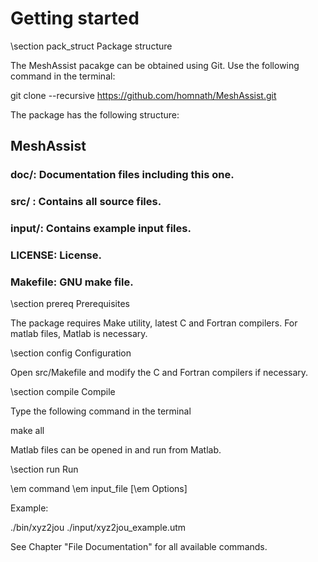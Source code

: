 # Getting started                                                        
                
\section pack_struct Package structure
                                                                
 The MeshAssist pacakge can be obtained using Git. Use the following command in the terminal:

 git clone \-\-recursive https://github.com/homnath/MeshAssist.git

 The package has the following structure:

## MeshAssist
### doc/: Documentation files including this one. 
### src/ : Contains all source files.
### input/: Contains example input files.
### LICENSE: License.
### Makefile: GNU make file.
 
\section prereq Prerequisites

The package requires Make utility, latest C and Fortran compilers. For matlab files, Matlab is necessary.

\section config Configuration

Open src/Makefile and modify the C and Fortran compilers if necessary.

\section compile Compile

Type the following command in the terminal

make all

Matlab files can be opened in and run from Matlab.

\section run Run

\em command \em input_file [\em Options]

Example:

./bin/xyz2jou ./input/xyz2jou_example.utm

See Chapter "File Documentation" for all available commands. 
